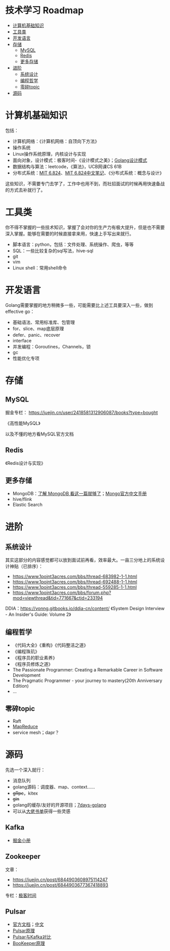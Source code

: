 # 技术学习 Roadmap

- [计算机基础知识](#计算机基础知识)
- [工具类](#工具类)
- [开发语言](#开发语言)
- [存储](#存储)
    - [MySQL](#mysql)
    - [Redis](#redis)
    - [更多存储](#更多存储)
- [进阶](#进阶)
    - [系统设计](#系统设计)
    - [编程哲学](#编程哲学)
    - [零碎topic](#零碎topic)
- [源码](#源码)

# 计算机基础知识
包括：

- 计算机网络：《计算机网络：自顶向下方法》
- 操作系统
- Linux操作系统原理，内核设计与实现
- 面向对象，设计模式：极客时间-《设计模式之美》；[Golang设计模式](https://github.com/senghoo/golang-design-pattern)
- 数据结构与算法：leetcode，《算法》，UCB网课CS 61B
- 分布式系统：[MIT 6.824](https://github.com/chaozh/MIT-6.824)、[MIT 6.824中文笔记](https://mit-public-courses-cn-translatio.gitbook.io/mit6-824/)、《分布式系统：概念与设计》

这些知识，不需要专门去学了，工作中也用不到，而社招面试的时候再用快速备战的方式去补就行了。

# 工具类
你不得不掌握的一些技术知识，掌握了会对你的生产力有极大提升，但是也不需要深入掌握。能够在需要的时候直接拿来用，快速上手写出来就行。

- 脚本语言：python，包括：文件处理、系统操作、爬虫，等等
- SQL：一些比较复杂的sql写法，hive-sql
- git
- vim
- Linux shell：常用shell命令

# 开发语言
Golang需要掌握的地方稍微多一些，可能需要比上述工具要深入一些，做到 effective go：

- 基础语法、常用标准库、包管理
- for、slice、map底层原理
- defer、panic、recover
- interface
- 并发编程：Goroutines，Channels，锁
- gc
- 性能优化专项

# 存储
## MySQL
掘金专栏：
https://juejin.cn/user/2418581312906087/books?type=bought

《高性能MySQL》

以及不懂的地方看MySQL官方文档

## Redis
《Redis设计与实现》

## 更多存储
- MongoDB：[了解 MongoDB 看这一篇就够了](https://www.infoq.cn/article/hr3fclptdbxf9j8epo9o)；[Mongo官方中文手册](https://docs.mongoing.com/)
- hive/flink
- Elastic Search

# 进阶

## 系统设计
其实这部分的内容感觉都可以放到面试前再看，效率最大。一亩三分地上的系统设计神贴（已排序）：

- https://www.1point3acres.com/bbs/thread-683982-1-1.html
- https://www.1point3acres.com/bbs/thread-692488-1-1.html
- https://www.1point3acres.com/bbs/thread-559285-1-1.html
- https://www.1point3acres.com/bbs/forum.php?mod=viewthread&tid=771667&ctid=233194

DDIA：https://vonng.gitbooks.io/ddia-cn/content/
《System Design Interview - An Insider's Guide: Volume 2》

## 编程哲学

- 《代码大全》《重构》《代码整洁之道》
- 《编程珠玑》
- 《程序员的职业素养》
- 《程序员修炼之道》
- The Passionate Programmer: Creating a Remarkable Career in Software Development
- The Pragmatic Programmer - your journey to mastery(20th Anniversary Edition)
- ...

## 零碎topic

- Raft
- [MapReduce](https://juejin.cn/post/6844903812784717831)
- service mesh；dapr？

# 源码

先选一个深入就行：

- 消息队列
- golang源码：调度器、map、context......
- ~~gRpc~~，kitex
- ~~gin~~
- golang的缓存/友好的开源项目；[7days-golang](https://github.com/geektutu/7days-golang)
- 可以从[大佬书单](http://xiaorui.cc/archives/3342)获得一些灵感

## Kafka

- [掘金小册](https://juejin.cn/book/6844733792683458573)

## Zookeeper

文章：

- https://juejin.cn/post/6844903608975114247
- https://juejin.cn/post/6844903677367418893

专栏：[极客时间](https://time.geekbang.org/course/intro/100034201)

## Pulsar

- [官方文档](https://pulsar.apache.org/docs/v2.0.1-incubating/getting-started/ConceptsAndArchitecture/)；[中文](http://pulsar.apache.org/docs/zh-CN/next/concepts-architecture-overview/)
- [Pulsar原理](https://blog.csdn.net/u010869257/article/details/83211152)
- [Pulsar与Kafka对比](https://zhuanlan.zhihu.com/p/182573701)
- [BooKeeper原理](http://matt33.com/2019/01/28/bk-store-realize/)
